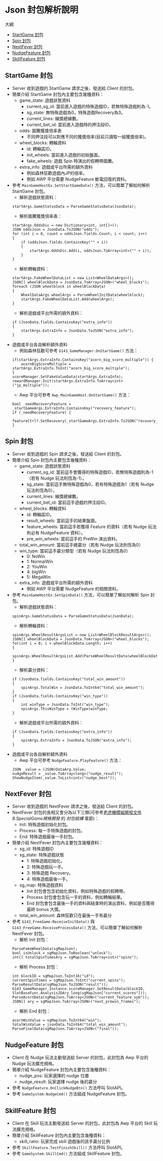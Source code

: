 # Json 封包解析說明

大綱
* [StartGame 封包](startgame-封包)
* [Spin 封包](spin-封包)
* [NextFever 封包](nextfever-封包)
* [NudgeFeature 封包](nudgefeature-封包)
* [SkillFeature 封包](skillfeature-封包)

## StartGame 封包
* Server 收到遊戲的 StartGame 請求之後，發送給 Client 的封包。
* 簡單介紹 StartGame 封包內主要包含幾種資料：
	* game_state: 遊戲狀態資料
		* current_sg_id: 當前進入遊戲的特殊遊戲ID，若無特殊遊戲則為-1。
		* sg_state: 無特殊遊戲為0，特殊遊戲Recovery為3。
		* current_lines: 線獎總線數。
		* current_bet_id: 當前進入遊戲時的押注段ID。
	* odds: 圖騰獲獎倍率表
		* 不同押注段可以對應不同的獲獎倍率(目前只讀取一組獲獎倍率)。 
	* wheel_blocks: 轉輪資料
		* id: 轉輪區ID。
		* init_wheels: 當前進入遊戲的初始盤面。
		* fake_wheels: 遊戲 Spin 時演出的假轉帶圖騰。
	* extra_info: 遊戲或平台所需的額外資料
		* 例如森林狂歡遊戲內JP的倍率。
		* 例如 AWP 平台需要 NudgeFeature 斷電回復的資料。
* 參考 `MainGameHostEx.SetStartGameData()` 方法，可以簡單了解如何解析 StartGame 封包。
	* 解析遊戲狀態資料：
	```
	startArgs.GameStatusData = ParseGameStatusData(JsonData);
	```
	* 解析圖騰獲獎倍率表：
	```
	startArgs.OddsDic = new Dictionary<int, int[]>();
    JSON oddsJson = JsonData.ToJSON("odds");
    for (int i = 0, count = oddsJson.fields.Count; i < count; i++)
    {
        if (oddsJson.fields.ContainsKey("" + i))
        {
            startArgs.OddsDic.Add(i, oddsJson.ToArray<int>("" + i));
        }
    }
	```
	* 解析轉輪資料：
	```
	startArgs.FakeWheelDataList = new List<WheelDataArgs>();
    JSON[] wheelBlockData = JsonData.ToArray<JSON>("wheel_blocks");
    foreach (JSON wheelblock in wheelBlockData)
    {
        WheelDataArgs wheelArgs = ParseWheelInitData(wheelblock);
        startArgs.FakeWheelDataList.Add(wheelArgs);
    }
	```
	* 解析遊戲或平台所需的額外資料：
	```
	if (JsonData.fields.ContainsKey("extra_info"))
    {
        startArgs.ExtraInfo = JsonData.ToJSON("extra_info");
    }
	```
* 遊戲或平台各自解析額外資料
	* 例如森林狂歡可參考 `G143_GameManager.OnStartGame()` 方法：
	```
    if(startArgs.ExtraInfo.ContainsKey("acorn_big_score_multiple")) {
        acornBigScoreMultiple = startArgs.ExtraInfo.ToInt("acorn_big_score_multiple");
	}
    scoreManager.SetFakeValueData(startArgs.ExtraInfo);
    rewardManager.Init(startArgs.ExtraInfo.ToArray<int>("jp_multiple"));
	```
	* Awp 平台可參考 `Awp_MainGameHost.OnStartGame()` 方法：
	```
	bool _needRecoveryFeature = _startGameArgs.ExtraInfo.ContainsKey("recovery_feature");
	if (_needRecoveryFeature) {
		featureCtrl?.SetRecovery(_startGameArgs.ExtraInfo.ToJSON("recovery_feature"));
	}
	```

## Spin 封包
* Server 收到遊戲的 Spin 請求之後，發送給 Client 的封包。
* 簡單介紹 Spin 封包內主要包含幾種資料：
	* game_state: 遊戲狀態資料
		* current_sg_id: 當前這手會獲得的特殊遊戲ID，若無特殊遊戲則為-1（若有 Nudge 玩法則恆為-1）。
		* sg_state: 當前這手無特殊遊戲為0，若有特殊遊戲為1（若有 Nudge 玩法則恆為0）。
		* current_lines: 線獎總線數。
		* current_bet_id: 當前這手遊戲的押注段ID。
	* wheel_blocks: 轉輪資料
		* id: 轉輪區ID。
		* result_wheels: 當前這手的結果盤面。
		* feature_wheels: 當前這手若獲得 Feature 的資料（若有 Nudge 玩法則必有 NudgeFeature 資料）。
		* pre_win_wheels: 當前這手的 PreWin 演出資料。
	* total_win_amount: 當前這手總贏分（若有 Nudge 玩法則恆為0）
	* win_type: 當前這手贏分類型（若有 Nudge 玩法則恆為0）
		* 0: NoWin
		* 1: NormalWin
		* 2: YouWin
		* 4: bigWin
		* 5: MegaWin
	* extra_info: 遊戲或平台所需的額外資料
		* 例如 AWP 平台需要 NudgeFeature 的相關資料。
* 參考 `MainGameHostEx.SetSpinData()` 方法，可以簡單了解如何解析 Spin 封包。
	* 解析遊戲狀態資料：
	```
	spinArgs.GameStatusData = ParseGameStatusData(JsonData);
	```
	* 解析轉輪資料：
	```
	spinArgs.WheelResultArgsList = new List<WheelBlockResultArgs>();
    JSON[] wheelBlockData = JsonData.ToArray<JSON>("wheel_blocks");
    for(int i = 0; i < wheelBlockData.Length; i++)
    {
        spinArgs.WheelResultArgsList.Add(ParseWheelResultData(wheelBlockData[i]));
    }
	```
	* 解析贏分資料：
	```
	if (JsonData.fields.ContainsKey("total_win_amount"))
    {
        spinArgs.TotalWin = JsonData.ToInt64("total_win_amount");
    }
    if (JsonData.fields.ContainsKey("win_type"))
    {
        int winType = JsonData.ToInt("win_type");
        spinArgs.ThisWinType = (WinType)winType;
    }
	```
	* 解析遊戲或平台所需的額外資料：
	```
	if (JsonData.fields.ContainsKey("extra_info"))
    {
        spinArgs.ExtraInfo = JsonData.ToJSON("extra_info");
    }
	```
* 遊戲或平台各自解析額外資料
	* Awp 平台可參考 `NudgeFeature.PlayFeature()` 方法：
	```
	JSON _value = (JSON)DataArg.Value;
	nudgeResult = _value.ToArray<long>("nudge_result");
	ShowNudgeItem(_value.ToList<int>("nudge_best"));
	```

## NextFever 封包
* Server 收到遊戲的 NextFever 請求之後，發送給 Client 的封包。
* NextFever 封包的長相又會分為以下三類(可參考[老虎機模組開發文件](https://docs.arcade.igs.com.tw/oo/r/602127552357608211) _8.SpecialGame規格開發_ 的 _封包結構_ 章節)：
	* Init: 特殊遊戲初始化封包。
	* Process: 每一手特殊遊戲的封包。
	* End: 特殊遊戲最後一手封包。
* 簡單介紹 NextFever 封包內主要包含幾種資料：
	* sg_id: 特殊遊戲ID
	* sg_state: 特殊遊戲狀態
		* 1: 特殊遊戲初始化。
		* 2: 特殊遊戲玩一手。
		* 3: 特殊遊戲 Recovery。
		* 4: 特殊遊戲最後一手。
	* sg_map: 特殊遊戲資料
		* Init 封包會包含初始化資料，例如特殊遊戲的假轉帶。
		* Process 封包會包含玩一手的資料，例如轉輪結果。
		* End 封包會包含最後一手的資料與結束時的演出資料，例如是否獲得最終 bonus 大獎。
	* total_win_amount: 森林狂歡只在最後一手有贏分
* 參考 `G143_FreeGame.ReceiveInitData()` 與 `G143_FreeGame.ReceiveProcessData()` 方法，可以簡單了解如何解析 NextFever 封包。
	* 解析 Init 封包：
	```
	ParseFakeWheelData(sgMapJson);
	bool isUnlock = sgMapJson.ToBoolean("unlock");
	int[] totalSpinTimesAry = sgMapJson.ToArray<int>("spins");
	```
	* 解析 Process 封包：
	```
	int blockID = sgMapJson.ToInt16("id");
	currentSpinTimes = sgMapJson.ToInt("current_spins");
	ParseResultData(sgMapJson.ToJSON("result"));
	G143_GameManager.Instance.scoreManager.SetResultData(blockID, SlotBaseFunc.Analysis2DAry_long(sgMapJson["current_scores"]));
	ParseAcornData(sgMapJson.ToArray<JSON>("current_feature_sym"));
	JSON[] ary = sgMapJson.ToArray<JSON>("next_prewin_frames");
	```
	* 解析 End 封包：
	```
	acornWinValue = sgMapJson.ToInt64("win");
	totalWinValue = jsonData.ToInt64("total_win_amount");
	ParseFinalData(sgMapJson.ToArray<JSON>("final"));
	```

## NudgeFeature 封包
* Client 在 Nudge 玩法主動發送給 Server 的封包，此封包為 Awp 平台的 Nudge 玩法擴充規格。
* 簡單介紹 NudgeFeature 封包內主要包含幾種資料：
	* nudge_pos: 玩家選擇的 nudge 位置
	* nudge_result: 玩家選擇 nudge 後的贏分
* 參考 `NudgeFeature.OnClickNudgeBtn()` 方法呼叫 SlotAPI。
* 參考 `GameSystem.NudgeCmd()` 方法組成 NudgeFeature 封包。

## SkillFeature 封包
* Client 在 Skill 玩法主動發送給 Server 的封包，此封包為 Awp 平台的 Skill 玩法擴充規格。
* 簡單介紹 SkillFeature 封包內主要包含幾種資料：
	* skill_ratio: 玩家完成 skill 遊戲後的該手贏分比例
* 參考 `SkillFeature.TestFinishSkill()` 方法呼叫 SlotAPI。
* 參考 `GameSystem.SkillCmd()` 方法組成 SkillFeature 封包。
